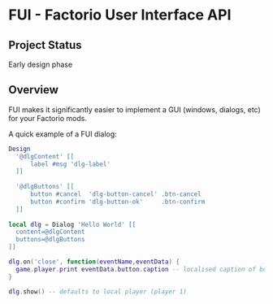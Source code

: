 # FUI - Factorio User Interface API

## Project Status

Early design phase

## Overview

FUI makes it significantly easier to implement a GUI (windows, dialogs, etc) for your Factorio mods.

A quick example of a FUI dialog:

```lua
Design
  '@dlgContent' [[
      label #msg 'dlg-label'
  ]]
  
  '@dlgButtons' [[
      button #cancel  'dlg-button-cancel' .btn-cancel
      button #confirm 'dlg-button-ok'     .btn-confirm
  ]]
  
local dlg = Dialog 'Hello World' [[
  content=@dlgContent
  buttons=@dlgButtons
]]

dlg.on('close', function(eventName,eventData) {
  game.player.print eventData.button.caption -- localised caption of button clicked
}

dlg.show() -- defaults to local player (player 1)
```
